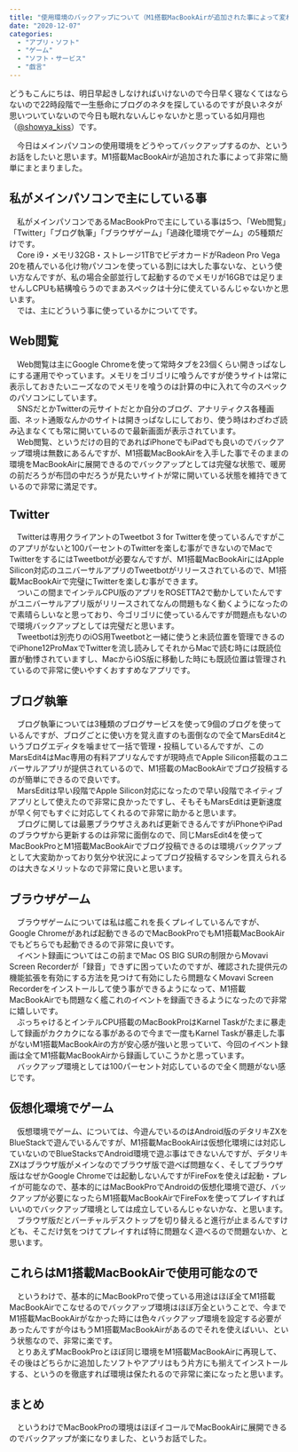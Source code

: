 ```yaml
---
title: "使用環境のバックアップについて（M1搭載MacBookAirが追加された事によって変わった）"
date: "2020-12-07"
categories: 
  - "アプリ・ソフト"
  - "ゲーム"
  - "ソフト・サービス"
  - "戯言"
---
```


どうもこんにちは、明日早起きしなければいけないので今日早く寝なくてはならないので22時段階で一生懸命にブログのネタを探しているのですが良いネタが思いついていないので今日も眠れないんじゃないかと思っている如月翔也（[@showya\_kiss](http://twitter.com/showya_kiss)）です。  
  
　今日はメインパソコンの使用環境をどうやってバックアップするのか、というお話をしたいと思います。M1搭載MacBookAirが追加された事によって非常に簡単にまとまりました。  

## 私がメインパソコンで主にしている事

　私がメインパソコンであるMacBookProで主にしている事は5つ、「Web閲覧」「Twitter」「ブログ執筆」「ブラウザゲーム」「過疎化環境でゲーム」の5種類だけです。  
　Core i9・メモリ32GB・ストレージ1TBでビデオカードがRadeon Pro Vega 20を積んでいる化け物パソコンを使っている割には大した事ないな、という使い方なんですが、私の場合全部並行して起動するのでメモリが16GBでは足りませんしCPUも結構喰らうのでまあスペックは十分に使えているんじゃないかと思います。  
　では、主にどういう事に使っているかについてです。  

## Web閲覧

　Web閲覧は主にGoogle Chromeを使って常時タブを23個くらい開きっぱなしにする運用でやっています。メモリをゴリゴリに喰うんですが使うサイトは常に表示しておきたいニーズなのでメモリを喰うのは計算の中に入れて今のスペックのパソコンにしています。  
　SNSだとかTwitterの元サイトだとか自分のブログ、アナリティクス各種画面、ネット通販なんかのサイトは開きっぱなしにしており、使う時はわざわざ読み込まなくても常に開いているので最新画面が表示されています。  
　Web閲覧、というだけの目的であればiPhoneでもiPadでも良いのでバックアップ環境は無数にあるんですが、M1搭載MacBookAirを入手した事でそのままの環境をMacBookAirに展開できるのでバックアップとしては完璧な状態で、暖房の前だろうが布団の中だろうが見たいサイトが常に開いている状態を維持できているので非常に満足です。  

## Twitter

　Twitterは専用クライアントのTweetbot 3 for Twitterを使っているんですがこのアプリがないと100パーセントのTwitterを楽しむ事ができないのでMacでTwitterをするにはTweetbotが必要なんですが、M1搭載MacBookAirにはApple Silicon対応のユニバーサルアプリのTweetbotがリリースされているので、M1搭載MacBookAirで完璧にTwitterを楽しむ事ができます。  
　ついこの間までインテルCPU版のアプリをROSETTA2で動かしていたんですがユニバーサルアプリ版がリリースされてなんの問題もなく動くようになったので素晴らしいなと思っており、今ゴリゴリに使っているんですが問題点もないので環境バックアップとしては完璧だと思います。  
　Tweetbotは別売りのiOS用Tweetbotと一緒に使うと未読位置を管理できるのでiPhone12ProMaxでTwitterを流し読みしてそれからMacで読む時には既読位置が動悸されていますし、MacからiOS版に移動した時にも既読位置は管理されているので非常に使いやすくおすすめなアプリです。  

## ブログ執筆

　ブログ執筆については3種類のブログサービスを使って9個のブログを使っているんですが、ブログごとに使い方を覚え直すのも面倒なので全てMarsEdit4というブログエディタを噛ませて一括で管理・投稿しているんですが、このMarsEdit4はMac専用の有料アプリなんですが現時点でApple Silicon搭載のユニバーサルアプリが提供されているので、M1搭載のMacBookAirでブログ投稿するのが簡単にできるので良いです。  
　MarsEditは早い段階でApple Silicon対応になったので早い段階でネイティブアプリとして使えたので非常に良かったですし、そもそもMarsEditは更新速度が早く何でもすぐに対応してくれるので非常に助かると思います。  
　ブログに関しては最悪ブラウザさえあれば更新できるんですがiPhoneやiPadのブラウザから更新するのは非常に面倒なので、同じMarsEdit4を使ってMacBookProとM1搭載MacBookAirでブログ投稿できるのは環境バックアップとして大変助かっており気分や状況によってブログ投稿するマシンを買えられるのは大きなメリットなので非常に良いと思います。  

## ブラウザゲーム

　ブラウザゲームについては私は艦これを長くプレイしているんですが、Google Chromeがあれば起動できるのでMacBookProでもM1搭載MacBookAirでもどちらでも起動できるので非常に良いです。  
　イベント録画についてはこの前までMac OS BIG SURの制限からMovavi Screen Recorderが「録音」できずに困っていたのですが、確認された提供元の機能拡張を有効にする方法を見つけて有効にしたら問題なくMovavi Screen Recorderをインストールして使う事ができるようになって、M1搭載MacBookAirでも問題なく艦これのイベントを録画できるようになったので非常に嬉しいです。  
　ぶっちゃけるとインテルCPU搭載のMacBookProはKarnel Taskがたまに暴走して録画がカクカクになる事があるので今まで一度もKarnel Taskが暴走した事がないM1搭載MacBookAirの方が安心感が強いと思っていて、今回のイベント録画は全てM1搭載MacBookAirから録画していこうかと思っています。  
　バックアップ環境としては100パーセント対応しているので全く問題がない感じです。  

## 仮想化環境でゲーム

　仮想環境でゲーム、については、今遊んでいるのはAndroid版のデタリキZXをBlueStackで遊んでいるんですが、M1搭載MacBookAirは仮想化環境には対応していないのでBlueStacksでAndroid環境で遊ぶ事はできないんですが、デタリキZXはブラウザ版がメインなのでブラウザ版で遊べば問題なく、そしてブラウザ版はなぜかGoogle Chromeでは起動しないんですがFireFoxを使えば起動・プレイが可能なので、基本的にはMacBookProでAndroidの仮想化環境で遊び、バックアップが必要になったらM1搭載MacBookAirでFireFoxを使ってプレイすればいいのでバックアップ環境としては成立しているんじゃないかな、と思います。  
　ブラウザ版だとバーチャルデスクトップを切り替えると進行が止まるんですけども、そこだけ気をつけてプレイすれば特に問題なく遊べるので問題ないか、と思います。  

## これらはM1搭載MacBookAirで使用可能なので

　というわけで、基本的にMacBookProで使っている用途はほぼ全てM1搭載MacBookAirでこなせるのでバックアップ環境はほぼ万全ということで、今までM1搭載MacBookAirがなかった時には色々バックアップ環境を設定する必要があったんですが今はもうM1搭載MacBookAirがあるのでそれを使えばいい、という状態なので、非常に楽です。  
　とりあえずMacBookProとほぼ同じ環境をM1搭載MacBookAirに再現して、その後はどちらかに追加したソフトやアプリはもう片方にも揃えてインストールする、というのを徹底すれば環境は保たれるので非常に楽になったと思います。  

## まとめ

　というわけでMacBookProの環境はほぼイコールでMacBookAirに展開できるのでバックアップが楽になりました、というお話でした。
